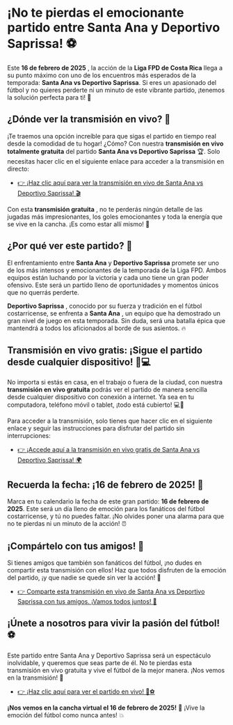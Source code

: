 # ¡No te pierdas el emocionante partido entre Santa Ana y Deportivo Saprissa! ⚽

Este **16 de febrero de 2025** , la acción de la **Liga FPD de Costa Rica** llega a su punto máximo con uno de los encuentros más esperados de la temporada: **Santa Ana vs Deportivo Saprissa**. Si eres un apasionado del fútbol y no quieres perderte ni un minuto de este vibrante partido, ¡tenemos la solución perfecta para ti! 🎉

## ¿Dónde ver la transmisión en vivo? 🎥

¡Te traemos una opción increíble para que sigas el partido en tiempo real desde la comodidad de tu hogar! ¿Cómo? Con nuestra **transmisión en vivo totalmente gratuita** del partido **Santa Ana vs Deportivo Saprissa** 🏆. Solo necesitas hacer clic en el siguiente enlace para acceder a la transmisión en directo:

- [👉 ¡Haz clic aquí para ver la transmisión en vivo de Santa Ana vs Deportivo Saprissa! 🎬](https://tinyurl.com/livestreamfreeo?st=Santa+Ana+vs+Deportivo+Saprissa&si=ghc)

Con esta **transmisión gratuita** , no te perderás ningún detalle de las jugadas más impresionantes, los goles emocionantes y toda la energía que se vive en la cancha. ¡Es como estar allí mismo! 🌟

## ¿Por qué ver este partido? 🏅

El enfrentamiento entre **Santa Ana** y **Deportivo Saprissa** promete ser uno de los más intensos y emocionantes de la temporada de la Liga FPD. Ambos equipos están luchando por la victoria y cada uno tiene un gran poder ofensivo. Este será un partido lleno de oportunidades y momentos únicos que no querrás perderte.

**Deportivo Saprissa** , conocido por su fuerza y tradición en el fútbol costarricense, se enfrenta a **Santa Ana** , un equipo que ha demostrado un gran nivel de juego en esta temporada. Sin duda, será una batalla épica que mantendrá a todos los aficionados al borde de sus asientos. 🔥

## Transmisión en vivo gratis: ¡Sigue el partido desde cualquier dispositivo! 📱💻

No importa si estás en casa, en el trabajo o fuera de la ciudad, con nuestra **transmisión en vivo gratuita** podrás ver el partido de manera sencilla desde cualquier dispositivo con conexión a internet. Ya sea en tu computadora, teléfono móvil o tablet, ¡todo está cubierto! 💻📲

Para acceder a la transmisión, solo tienes que hacer clic en el siguiente enlace y seguir las instrucciones para disfrutar del partido sin interrupciones:

- [👉 ¡Accede aquí a la transmisión en vivo gratis de Santa Ana vs Deportivo Saprissa! 🌍](https://tinyurl.com/livestreamfreeo?st=Santa+Ana+vs+Deportivo+Saprissa&si=ghc)

## Recuerda la fecha: ¡16 de febrero de 2025! 📅

Marca en tu calendario la fecha de este gran partido: **16 de febrero de 2025**. Este será un día lleno de emoción para los fanáticos del fútbol costarricense, y tú no puedes faltar. ¡No olvides poner una alarma para que no te pierdas ni un minuto de la acción! ⏰

## ¡Compártelo con tus amigos! 📣

Si tienes amigos que también son fanáticos del fútbol, ¡no dudes en compartir esta transmisión con ellos! Haz que todos disfruten de la emoción del partido, ¡y que nadie se quede sin ver la acción! 🤩

- [👉 Comparte esta transmisión en vivo de Santa Ana vs Deportivo Saprissa con tus amigos. ¡Vamos todos juntos! 🙌](https://tinyurl.com/livestreamfreeo?st=Santa+Ana+vs+Deportivo+Saprissa&si=ghc)

## ¡Únete a nosotros para vivir la pasión del fútbol! ⚽

Este partido entre Santa Ana y Deportivo Saprissa será un espectáculo inolvidable, y queremos que seas parte de él. No te pierdas esta transmisión en vivo gratuita y vive el fútbol de la mejor manera. ¡Nos vemos en la transmisión! 👀

- [👉 ¡Haz clic aquí para ver el partido en vivo! 🎥⚽](https://tinyurl.com/livestreamfreeo?st=Santa+Ana+vs+Deportivo+Saprissa&si=ghc)

**¡Nos vemos en la cancha virtual el 16 de febrero de 2025!** 🎉 ¡Vive la emoción del fútbol como nunca antes! 💥
